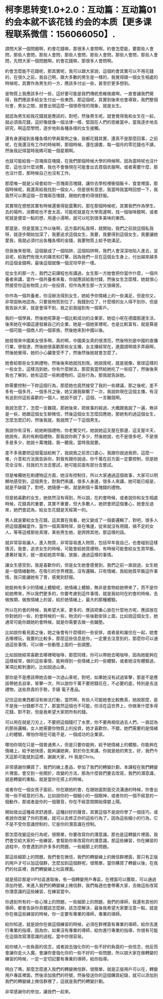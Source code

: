 # 柯李思转变1.0+2.0：互动篇：互动篇01 约会本就不该花钱 约会的本质【更多课程联系微信：156066050】.

請問大家一個問題啊，約會花錢嘛，那很多人會問啊，約會怎麼能，要那些人會問，那些人會問，那些人會問，那些人會問，那些人會問，那些人會問，那些人會問，先問大家一個問題啊，約會花錢嘛，那很多人會問啊。

約會怎麼能不花錢呢，那其實呢，我可以跟大家說，這個約會其實可以不用花錢的，在很久之前，我自己啊，跟大多數的男生是一樣的，我覺得跟一個女生相處的時候呢，其實作為男生的一方，應該多付出一些，甚至於更多想到。

是物質上我應該多付一些，這好要可能是我們傳統思維做歲啊，一直會讓我們覺得，我們應該多給女生付出一些東西，那這個呢，其實到後來也會導致，我們整個社會，男女之間，就會出現這麼一個很奇怪的現象，就是女生。

就認為男生給我花錢就是應該的，對吧，然後男生呢，就會覺得我和女生在一起，就必須我花錢，這好像就像一個法律一樣，堅固在人們的思維當中，當我逐步地去研究，啊這麼學問，逐步地和各種各樣的女生接觸。

還有身邊碰到各種各樣的學員案例之後，我都花錢其實，還真不是那麼回事，之前呢，在我還沒有工作的時候啊，那個時候，還在讀書，每一個月的零花錢也不讀，然後我記得當時我媽可能一個星期啊。

也就可能給我一百塊兩百塊錢，在我們那個時候大學的時候啊，因為當時呢也沒什麼，這也沒什麼消費，我也不會像現在可能會出去買個衣服啊，或者需要什麼，那也沒什麼，那時候自己也沒有工作。

那麼唯一就是父母會給你一百塊兩百塊錢，讓你去學校裡衝個飯卡，食堂裡面，那個時候呢，我還真給我找到一個女人，但是很有意思，我當時我當時回想一下，我竟然可以靠這個一百塊兩百塊錢，跟她約會約得很舒服。

其實現在想想其實有時候還覺得挺震驚的，那在那個時候呢，其實我們作為學生，去的場所，消費呢也不會太高，可能呢就是在大學周邊啊，找一個咖啡館啊，或者呢就是便宜一點的想，用邊小湯啊，就可以吃到很多美味的東西。

那當是，但是當我工作以後啊，這方面的私我呀，就開始，我們之前說這個私我呀，就逐步開始加深了，我要追求這個女生，我要，我要得到這個女生，我要讓她愛我，我就必須付出各種各樣的金錢，我要物質上給予她滿足。

但我後來發現，這個變成了一個陷阱，這個陷阱啊，我們人會深深地陷入進去，並且呢，給我們有很大的痛苦和打擊，因為我們一旦在這個女生身上，付出越來越多的這個金錢啊，最後這個就像一個泥坦早折一樣。

從女生的那一方，我們之前課程也有講過，女生那一方她會把你當作什麼，一個共養者來講，當作一個共養者來看，你就應該給我付錢，然後女生怎麼樣，她就很心然接受你這些物質上的一些投資，但作為男生那一方又很痛苦。

你作為一個共養者，你沒辦法得到女生，她給予你情緒上的一些滿足，但是你又，非常固執地認為，只要我物質到位了，我錢到位了，什麼樣的女人得不到你，但是我告訴大家，就是會得不到，我之前我碰到有一個客戶。

我的一個學員，然後她呢算是一個比較成功的企業家，她從小呢在德國那邊生活，後來她在中國這邊發展自己的企業，她是一個她家裡呢，也是比較富有，就是算是一個可能一個商人的一個家族，然後她來到中國以後。

她發現來中國美女很多啊，真的啊，中國美女真的很漂亮，然後特別是中國的直播行業，很發達，然後她很喜歡那些女主播，女主播經常在，進圖請啊燒手弄廂啊，然後她覺得，她的小心臟會受不了，然後然後她就會怎麼了。

她會給那些女生刷禮物，然後後來她就找到我，她說我呢，就是就像，衰球這樣的一些女生，這樣泡到她，你有什麼辦法，那麼我當然給她吃了一些招了，然後後來我也了解到，她有這麼一些刷禮物的，這些行為，那我就告訴她。

妳需要控制一下妳這個行為，那麼她也竟然接受了我的一些建議，那之後呢，差不多有一個多月，一個多月之後，她又跟我聯繫了一次，我說妳現在這個主播，有沒有追到你這些喜歡的一個人，她說不說了，這個，一言難競啊。

我說怎麼了，怎麼一言難競，那她後來，把故事的經過，大概跟我說了一遍，無非是一些，她跟這個女生聊微信，然後這個女生怎麼回應她，那她有約過這個女生，怎麼怎麼訂的，然後我就，我就問了一下這個男生。

我說你有沒有，給她刷個禮物，你老實交代，她說她這支屋在那邊，這支屋半天，她說有，真的有刷個禮物，那我說你刷了多少，然後她說，也不是很多吧，不是很多是多少，她說十萬塊錢，我一聽我，當時我就要。

差不多我要把這個電話給刷了，我說我之前苦口婆心，我跟你說過我把，這麼一堆，介意和方法我告訴你，對我有跟你說過，你千萬在前方面一定要控制，但是她完全沒有，找我的方法去嘗試，她可能前面有部分去嘗試。

但是唯獨她在刷禮物這方面，她沒有控制住，所以大家通過這個故事，大家可以明顯地感受到，這個男生，對我們來講，很多人身邊，很多人來講，她可能已經是，就是不缺錢了，對吧，她隨便一刷，就是刷個十萬塊錢的禮物。

但是她喜歡的女生，她依然沒有得到，所以說，在約會時候，或者說你和女生相處時候，花錢真的重要，其實不重要，但大多數人，她把會把這個重心，她會反過來，她們會認為，給女生花錢是天經第一的。

男人就是要給女生花錢，這其實在我看，她又變成了一個委邏輯了，對吧，很多人把這個邏輯當作，當作一個真理時常，掛在嘴邊，從來就沒有用錢，搞不定的女人，等等這樣那些真理，某些男生她，是誇誇其他，那這樣的話。

就非常容易讓人，進入物質，非常容易進入物質，包括早年我自己，也會碰到這樣情況，我會，追求女生的時候，可能會給她買禮物，有時候可能會給女生買早飯，連著好幾天，就一直給她買早飯，放服，通過這樣的事情。

讓女生感受到，我是喜歡你的，但是女生她會感覺到，我們之前一直說過，女生她是一個情緒動物，在吸引的世界裡面，沒有邏輯，只有情緒，我給她買早飯這件事情，我只能讓她有了胃，感覺到舒服。

她能夠有多少的情緒上體驗呢，她情緒上體驗，無非是食物給她帶來了，而不是你給她帶來，所以我們更多的，你要考慮到這件事情，就是我如何在約會的時候，去做族期，做族情緒上的習，給於她情緒上，最大的那種體驗。

所以在約會的時候，我希望大家，更多的，應該把重心放在什麼地方呢，應該放在你對她的一些，約會時候的一些，物流的一些後勤安排上面，比如說這個女生，她通常可能你跟她約會時候，就是你需要去做一些鋪墊。

比如說你看見面之後，她之後會有什麼樣的一些安排，或者是和誰住在一起，她會去哪裡玩，我要的比較多，那麼這些信息是你，一定要去注意到的，那麼你可以通過這些事情，可以做一些動態上面的一些調整。

比如說她經常喜歡去哪裡喝咖啡，那麼同樣，你可以帶她去喝咖啡，因為她能夠在這樣經常，做的這些事情，能夠得到一些情緒上的一些體驗，或者她沒有體驗過，某項比較刺激的，比如說過山車。

那你是不是應該帶她去做一次過山車呢，對吧，如果她沒有試過笨擊，那是不是應該帶她去自笨，笨擊一次，所以說你千萬不要把錢花在，不必要的底，特別是去送禮物，送些昂貴的手勢，手錶 電子產品。

記住這些東西都沒有辦法打動，當然啊，有些人可能她會比較教真，她說那麼，是不是我一分錢都不花了，那當然這個也不可能，你活在這世界上，你做車什麼多得花錢，對不對，但是我希望大家把所有的錢。

可以用在就是刀刃上，不要把這個錢打了水票，你不要再相信過去人們，一直認為的那些邏輯，女人她需要你物質上的投資，她才喜歡你，不錯，她們需要的是情緒上的體驗，哪怕你現在可能不是，一個成功的企業家。

哪怕你現在只是一個普通男人，但是只要你能夠，給予她情緒上的體驗，你能夠在情緒上，給予她快感，能夠讓她爽，對於你生來講，你就是她的男生，好，我們今天這節可能就到這裡，謝謝大家，Hi 我是Chris。

非常感謝你購買了，我們的線上產品，參加了我們的轉變計劃，本課程在我們轉變片裡面，會交到一些關於，改變的方法，那為什麼我們要去改寫，我們的潛意識，就是轉變的重點，就是當你在搭上的時候。

或者你在一個女孩子面前，你在跟她約會，在跟她面對面交流溝通的時候，你會出現一些不經意的行為，比如說你的一個細小的一個眼神，或者你的一個不經意的一個動作，那或者是你的一個聲音，你在不經意間開始偉嬰上陽。

開始發出這種尋求舒適感，這種討好的聲音，其實這個不是說你學了一個技巧，或者說你改變了你的思維，就可以去修正你的這些行為了，因為這些細小的行為，它不是不受你意識控制的，它是你的潛意識在控制。

那怎麼改變這些行為呢，很簡單，你要改寫你的潛意識，那也是這轉變片裡面，我們會交給大家的一些練習，會幫助你來改寫你的潛意識，那這些練習，你在練習的過程中，你會遇到許許多多的問題，一些細節上的問題。

那這些細節上的問題，我們會在微信，我們的轉變線上的微信群裡面，那只有正版的用戶才可以加這個群，怎麼加到這個群呢，很簡單，當你購買了轉變以後，在我們的社區裡，我們轉變線上社區裡面。

就是搭診那是VIP社區進取後，有一個轉變用戶專區，在裡面可以獲取，可以通過添加符號，來進入我們的轉變線上微信群，我們每週也會帶著大家，去做這些改寫你潛意識的這些練習，在練習當中。

你遇到所有的一些心理上的問題，一些細節上的問題，我們的導師，我還有其他的導師，都會告訴你具體該怎麼辦，該怎麼解決，最後我希望大家要注意一點，就是你在做這些練習的時候，你一定要有專業的導師，專業的導師。

給你知道，就是說你在做這個練習的時候，必須在群裡面有專業的導師，給你去進行專業的指導，因為你，如果沒有專業的導師，給你進行專業的指導，你很有可能在這個改寫潛意識的過程，當中你很容易。

給你植入一些負面的信念，或者說去強化你的一些不好的負面的一些信念，他反而會讓你走火入魔，會讓你會強化你的一些不好的一些問題，所以說大家在做轉變的練習的時候，一定一定切記要有專業的導師，給你指導。

明白了嗎，那麼怎麼進入我們的轉變微信群，很簡單，就是正版用戶可以在，轉變用戶專區裡面，然後添加我們的符號，然後發送你的這個購買紀錄，就可以添加到我們的轉變線上微信群裡了，這就是我們的轉變計劃。

非常感謝你的參加，讓我們一起來。